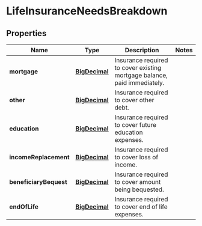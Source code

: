 
# LifeInsuranceNeedsBreakdown

## Properties
Name | Type | Description | Notes
------------ | ------------- | ------------- | -------------
**mortgage** | [**BigDecimal**](BigDecimal.md) | Insurance required to cover existing mortgage balance, paid immediately. | 
**other** | [**BigDecimal**](BigDecimal.md) | Insurance required to cover other debt. | 
**education** | [**BigDecimal**](BigDecimal.md) | Insurance required to cover future education expenses. | 
**incomeReplacement** | [**BigDecimal**](BigDecimal.md) | Insurance required to cover loss of income. | 
**beneficiaryBequest** | [**BigDecimal**](BigDecimal.md) | Insurance required to cover amount being bequested. | 
**endOfLife** | [**BigDecimal**](BigDecimal.md) | Insurance required to cover end of life expenses. | 



